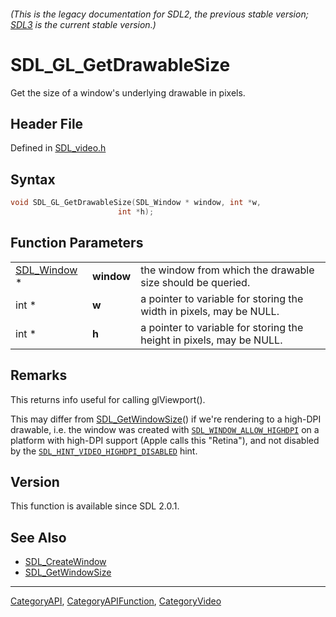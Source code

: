 ###### (This is the legacy documentation for SDL2, the previous stable version; [SDL3](https://wiki.libsdl.org/SDL3/) is the current stable version.)
# SDL_GL_GetDrawableSize

Get the size of a window's underlying drawable in pixels.

## Header File

Defined in [SDL_video.h](https://github.com/libsdl-org/SDL/blob/SDL2/include/SDL_video.h)

## Syntax

```c
void SDL_GL_GetDrawableSize(SDL_Window * window, int *w,
                        int *h);
```

## Function Parameters

|                            |            |                                                                      |
| -------------------------- | ---------- | -------------------------------------------------------------------- |
| [SDL_Window](SDL_Window) * | **window** | the window from which the drawable size should be queried.           |
| int *                      | **w**      | a pointer to variable for storing the width in pixels, may be NULL.  |
| int *                      | **h**      | a pointer to variable for storing the height in pixels, may be NULL. |

## Remarks

This returns info useful for calling glViewport().

This may differ from [SDL_GetWindowSize](SDL_GetWindowSize)() if we're
rendering to a high-DPI drawable, i.e. the window was created with
[`SDL_WINDOW_ALLOW_HIGHDPI`](SDL_WINDOW_ALLOW_HIGHDPI) on a platform with
high-DPI support (Apple calls this "Retina"), and not disabled by the
[`SDL_HINT_VIDEO_HIGHDPI_DISABLED`](SDL_HINT_VIDEO_HIGHDPI_DISABLED) hint.

## Version

This function is available since SDL 2.0.1.

## See Also

- [SDL_CreateWindow](SDL_CreateWindow)
- [SDL_GetWindowSize](SDL_GetWindowSize)

----
[CategoryAPI](CategoryAPI), [CategoryAPIFunction](CategoryAPIFunction), [CategoryVideo](CategoryVideo)

